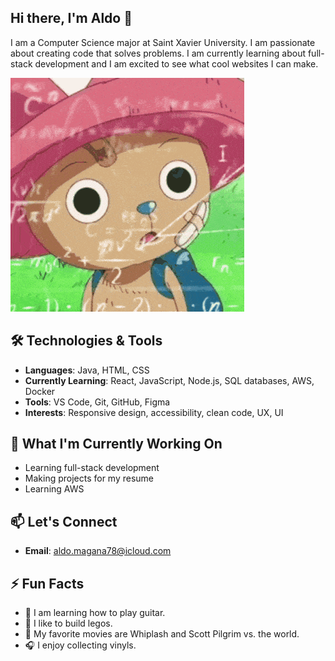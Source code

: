 ## Hi there, I'm Aldo 👋

I am a Computer Science major at Saint Xavier University. I am passionate about creating code that solves problems. I am currently learning about full-stack development and I am excited to see what cool websites I can make.

<img src="one-piece-chopper.gif">

## 🛠️ Technologies & Tools
- **Languages**: Java, HTML, CSS
- **Currently Learning**: React, JavaScript, Node.js, SQL databases, AWS, Docker
- **Tools**: VS Code, Git, GitHub, Figma
- **Interests**: Responsive design, accessibility, clean code, UX, UI

## 🌱 What I'm Currently Working On
- Learning full-stack development
- Making projects for my resume
- Learning AWS

## 📫 Let's Connect
- **Email**: aldo.magana78@icloud.com

 ## ⚡ Fun Facts
- 🎸 I am learning how to play guitar.
- 🧱 I like to build legos.
- 🍿 My favorite movies are Whiplash and Scott Pilgrim vs. the world.
- 🎧 I enjoy collecting vinyls.
<!--
**aldomagana/aldomagana** is a ✨ _special_ ✨ repository because its `README.md` (this file) appears on your GitHub profile.
-->
